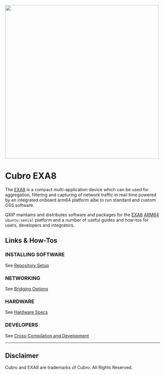 <img src="http://cubro.org/images/EXA8_Banner.jpg" width=500>


# Cubro EXA8
The [EXA8](http://cubro.org) is a compact multi-application device which can be used for aggregation, filtering and capturing of network traffic in real-time powered by an integrated onboard arm64 platform albe to run standard and custom OSS software. 

QXIP maintains and distributes software and packages for the [EXA8](http://cubro.org) [ARM64](https://github.com/lmangani/EXA8/blob/master/hardware.md) `ubuntu:xenial` platform and a number of useful guides and how-tos for users, developers and integrators.

## Links & How-Tos
### INSTALLING SOFTWARE
See [Repository Setup](https://github.com/lmangani/EXA8/blob/master/software.md)
### NETWORKING
See [Bridging Options](https://github.com/lmangani/EXA8/blob/master/bridging.md)
### HARDWARE
See [Hardware Specs](https://github.com/lmangani/EXA8/blob/master/hardware.md)
### DEVELOPERS
See [Cross-Compilation and Development](https://github.com/lmangani/EXA8/blob/master/crosscompile.md)

------

## Disclaimer
Cubro and EXA8 are trademarks of Cubro. All Rights Reserved.
